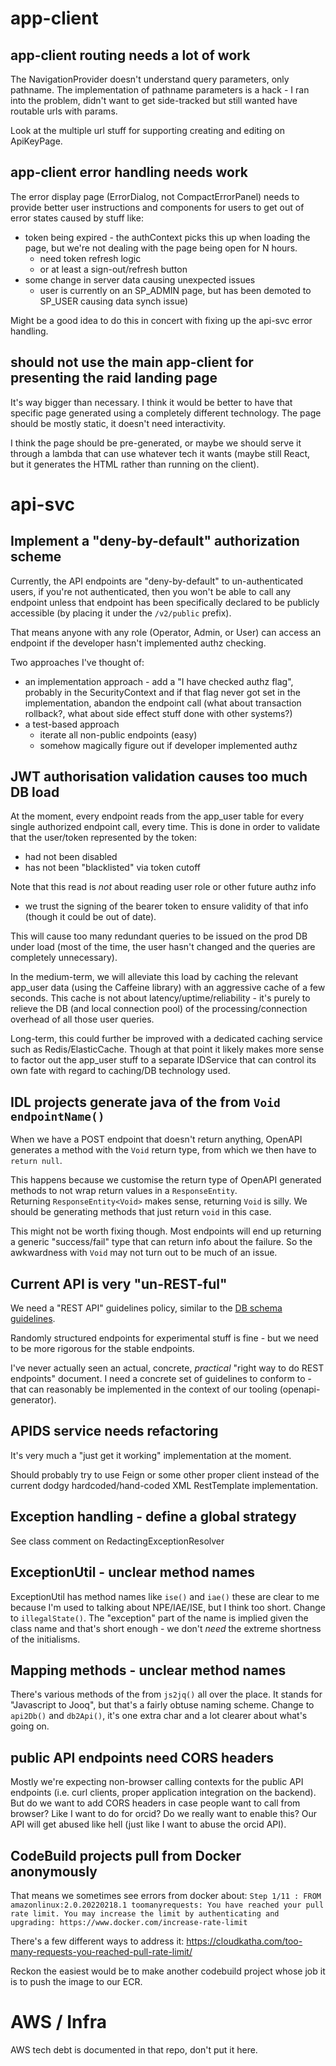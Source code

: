 # app-client

## app-client routing needs a lot of work

The NavigationProvider doesn't understand query parameters, only pathname.
The implementation of pathname parameters is a hack - I ran into the problem,
didn't want to get side-tracked but still wanted have routable urls with params.

Look at the multiple url stuff for supporting creating and editing on 
ApiKeyPage.


## app-client error handling needs work

The error display page (ErrorDialog, not CompactErrorPanel) needs to provide
better user instructions and components for users to get out of error states
caused by stuff like:
* token being expired - the authContext picks this up when loading the page,
  but we're not dealing with the page being open for N hours.
  * need token refresh logic
  * or at least a sign-out/refresh button
* some change in server data causing unexpected issues
  * user is currently on an SP_ADMIN page, but has been demoted to SP_USER
causing data synch issue)

Might be a good idea to do this in concert with fixing up the api-svc error
handling.


## should not use the main app-client for presenting the raid landing page

It's way bigger than necessary.  I think it would be better to have that 
specific page generated using a completely different technology. 
The page should be mostly static, it doesn't need interactivity.

I think the page should be pre-generated, or maybe we should serve it through
a lambda that can use whatever tech it wants (maybe still React, but it 
generates the HTML rather than running on the client).


# api-svc

## Implement a "deny-by-default" authorization scheme

Currently, the API endpoints are "deny-by-default" to un-authenticated users,
if you're not authenticated, then you won't be able to call any endpoint unless
that endpoint has been specifically declared to be publicly accessible (by 
placing it under the `/v2/public` prefix).

That means anyone with any role (Operator, Admin, or User) can access an 
endpoint if the developer hasn't implemented authz checking.

Two approaches I've thought of:
* an implementation approach - add a "I have checked authz flag", probably in 
  the SecurityContext and if that flag never got set in the implementation, 
  abandon the endpoint call (what about transaction rollback?, what about 
  side effect stuff done with other systems?)
* a test-based approach 
  * iterate all non-public endpoints (easy)
  * somehow magically figure out if developer implemented authz  


## JWT authorisation validation causes too much DB load

At the moment, every endpoint reads from the app_user table for every 
single authorized endpoint call, every time.  This is done in order
to validate that the user/token represented by the token:
* had not been disabled 
* has not been "blacklisted" via token cutoff

Note that this read is *not* about reading user role or other future authz info
- we trust the signing of the bearer token to ensure validity of that info
(though it could be out of date).

This will cause too many redundant queries to be issued on the prod DB under 
load (most of the time, the user hasn't changed and the queries are completely 
unnecessary).

In the medium-term, we will alleviate this load by caching the relevant 
app_user data (using the Caffeine library) with an aggressive cache of a few 
seconds.  This cache is not about latency/uptime/reliability - it's purely to 
relieve the DB (and local connection pool) of the processing/connection 
overhead of all those user queries. 

Long-term, this could further be improved with a dedicated caching service
such as Redis/ElasticCache.  Though at that point it likely makes more sense
to factor out the app_user stuff to a separate IDService that can control its
own fate with regard to caching/DB technology used.


## IDL projects generate java of the from `Void endpointName()`   

When we have a POST endpoint that doesn't return anything, OpenAPI generates a 
method with the `Void` return type, from which we then have to `return null`.

This happens because we customise the return type of OpenAPI generated methods
to not wrap return values in a `ResponseEntity`.  
Returning `ResponseEntity<Void>` makes sense, returning `Void` is silly.
We should be generating methods that just return `void` in this case.

This might not be worth fixing though.  Most endpoints will end up returning a 
generic "success/fail" type that can return info about the failure. So the 
awkwardness with `Void` may not turn out to be much of an issue.


## Current API is very "un-REST-ful"

We need a "REST API" guidelines policy, similar to the 
[DB schema guidelines](../api-svc/db/raido/doc/schema-guideline.md).

Randomly structured endpoints for experimental stuff is fine - but we need to 
be more rigorous for the stable endpoints.

I've never actually seen an actual, concrete, *practical* 
"right way to do REST endpoints" document. 
I need a concrete set of guidelines to conform to - that  can reasonably be 
implemented in the context of our tooling (openapi-generator).


## APIDS service needs refactoring

It's very much a "just get it working" implementation at the moment.

Should probably try to use Feign or some other proper client instead of 
the current dodgy hardcoded/hand-coded XML RestTemplate implementation.


## Exception handling - define a global strategy

See class comment on RedactingExceptionResolver


## ExceptionUtil - unclear method names

ExceptionUtil has method names like `ise()` and `iae()` these are clear to 
me because I'm used to talking about NPE/IAE/ISE, but I think too short.
Change to `illegalState()`.  The "exception" part of the name is implied given
the class name and that's short enough - we don't _need_ the extreme shortness
of the initialisms.

## Mapping methods - unclear method names

There's various methods of the from `js2jq()` all over the place.
It stands for "Javascript to Jooq", but that's a fairly obtuse naming scheme.
Change to `api2Db()` and `db2Api()`, it's one extra char and a lot clearer
about what's going on.

## public API endpoints need CORS headers

Mostly we're expecting non-browser calling contexts for the public API endpoints
(i.e. curl clients, proper application integration on the backend).
But do we want to add CORS headers in case people want to call from browser?
Like I want to do for orcid?
Do we really want to enable this?  Our API will get abused like hell (just like
I want to abuse the orcid API).

## CodeBuild projects pull from Docker anonymously

That means we sometimes see errors from docker about:
`Step 1/11 : FROM amazonlinux:2.0.20220218.1
toomanyrequests: You have reached your pull rate limit. You may increase the limit by authenticating and upgrading: https://www.docker.com/increase-rate-limit`

There's a few different ways to address it:
https://cloudkatha.com/too-many-requests-you-reached-pull-rate-limit/

Reckon the easiest would be to make another codebuild project whose job it
is to push the image to our ECR.

# AWS / Infra

AWS tech debt is documented in that repo, don't put it here.


